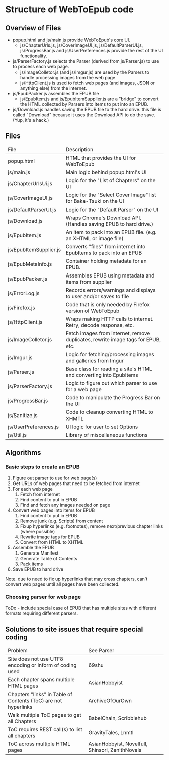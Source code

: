 # Structure of WebToEpub code

## Overview of Files
* popup.html and js/main.js provide WebToEpub's core UI.
  * js/ChapterUrls.js, js/CoverImageUI.js, js/DefaultParserUI.js, js/ProgressBar.js and js/UserPreferences.js provide the rest of the UI functionality.
* js/ParserFactory.js selects the Parser (derived from js/Parser.js) to use to process each web page. 
  * js/ImageColletor.js (and js/Imgur.js) are used by the Parsers to handle processing images from the web page.
  * js/HttpClient.js is used to fetch web pages (and images, JSON or anything else) from the internet.
* js/EpubPacker.js assembles the EPUB file
  *  js/EpubItem.js and js/EpubItemSupplier.js are a "bridge" to convert the HTML collected by Parsers into items to put into an EPUB.
* js/Download.js handles saving the EPUB file to the hard drive. this file is called "Download" because it uses the Download API to do the save. (Yup, it's a hack.)


## Files
<table>
<thead>
<tr><td>File</td><td>Description</td></tr>
</thead>
<tr><td>popup.html</td><td>HTML that provides the UI for WebToEpub</td></tr>
<tr><td>js/main.js</td><td>Main logic behind popup.html's UI</td></tr>
<tr><td>js/ChapterUrlsUi.js</td><td>Logic for the "List of Chapters" on the UI</td></tr>
<tr><td>js/CoverImageUI.js</td><td>Logic for the "Select Cover Image" list for Baka-Tsuki on the UI</td></tr>
<tr><td>js/DefaultParserUI.js</td><td>Logic for the "Default Parser" on the UI</td></tr>
<tr><td>js/Download.js</td><td>Wraps Chrome's Download API.  (Handles saving EPUB to hard drive.)</td></tr>
<tr><td>js/EpubItem.js</td><td>An item to pack into an EPUB file. (e.g. an XHTML or image file)</td></tr>
<tr><td>js/EpubItemSupplier.js</td><td>Converts "files" from internet into EpubItems to pack into an EPUB</td></tr>
<tr><td>js/EpubMetaInfo.js</td><td>Container holding metadata for an EPUB.</td></tr>
<tr><td>js/EpubPacker.js</td><td>Assembles EPUB using metadata and items from supplier</td></tr>
<tr><td>js/ErrorLog.js</td><td>Records errors/warnings and displays to user and/or saves to file</td></tr>
<tr><td>js/Firefox.js</td><td>Code that is only needed by Firefox version of WebToEpub</td></tr>
<tr><td>js/HttpClient.js</td><td>Wraps making HTTP calls to internet.  Retry, decode response, etc.</td></tr>
<tr><td>js/ImageColletor.js</td><td>Fetch images from internet, remove duplicates, rewrite image tags for EPUB, etc.</td></tr>
<tr><td>js/Imgur.js</td><td>Logic for fetching/processing images and galleries from Imgur</td></tr>
<tr><td>js/Parser.js</td><td>Base class for reading a site's HTML and converting into EpubItems</td></tr>
<tr><td>js/ParserFactory.js</td><td>Logic to figure out which parser to use for a web page</td></tr>
<tr><td>js/ProgressBar.js</td><td>Code to manipulate the Progress Bar on the UI</td></tr>
<tr><td>js/Sanitize.js</td><td>Code to cleanup converting HTML to XHMTL</td></tr>
<tr><td>js/UserPreferences.js</td><td>UI logic for user to set Options</td></tr>
<tr><td>js/Util.js</td><td>Library of miscellaneous functions</td></tr>
</table>


## Algorithms

### Basic steps to create an EPUB
<ol>
<li>Figure out parser to use for web page(s)</li>
<li>Get URLs of web pages that need to be fetched from internet</li>
<li>For each web page
   <ol>
   <li>Fetch from internet</li>
   <li>Find content to put in EPUB</li>
   <li>Find and fetch any images needed on page</li>
   </ol></li>
<li>Convert web pages into items for EPUB
   <ol>
   <li>Find content to put in EPUB</li>
   <li>Remove junk (e.g. Scripts) from content</li>
   <li>Fixup hyperlinks (e.g. footnotes), remove next/previous chapter links (where possible)</li>
   <li>Rewrite image tags for EPUB</li>
   <li>Convert from HTML to XHTML</li>
   </ol></li>
<li>Assemble the EPUB
   <ol>
   <li>Generate Manifest</li>
   <li>Generate Table of Contents</li>
   <li>Pack items</li>
   </ol></li>
<li>Save EPUB to hard drive</li>
</ol>

Note. due to need to fix up hyperlinks that may cross chapters, can't convert web pages until all pages have been collected.

### Choosing parser for web page
ToDo - include special case of EPUB that has multiple sites with different formats requiring different parsers.


## Solutions to site issues that require special coding
<table>
<thead>
<tr><td>Problem</td><td>See Parser</td></tr>
</thead>
<tr><td>Site does not use UTF8 encoding or inform of coding used</td><td>69shu</td></tr>
<tr><td>Each chapter spans multiple HTML pages</td><td>AsianHobbyist</td></tr>
<tr><td>Chapters "links" in Table of Contents (ToC) are not hyperlinks</td><td>ArchiveOfOurOwn</td></tr>
<tr><td>Walk multiple ToC pages to get all Chapters</td><td>BabelChain, Scribblehub</td></tr>
<tr><td>ToC requires REST call(s) to list all chapters</td><td>GravityTales, Lnmtl</td></tr>
<tr><td>ToC across multiple HTML pages</td><td>AsianHobbyist, Novelfull, Shinsori, ZenithNovels</td></tr>
</table>

